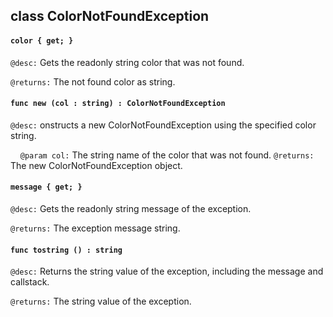 ## class ColorNotFoundException

#### ```color { get; }```


```@desc:``` Gets the readonly string color that was not found.

```@returns:``` The not found color as string.

#### ```func new (col : string) : ColorNotFoundException```


```@desc:``` onstructs a new ColorNotFoundException using the specified color string.

&nbsp;&nbsp;&nbsp;&nbsp;```@param col:``` The string name of the color that was not found.
```@returns:``` The new ColorNotFoundException object.

#### ```message { get; }```


```@desc:``` Gets the readonly string message of the exception.

```@returns:``` The exception message string.

#### ```func tostring () : string```


```@desc:``` Returns the string value of the exception, including the message and callstack.

```@returns:``` The string value of the exception.

